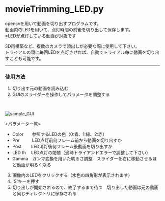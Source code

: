 # movieTrimming_LED.py　<br>
opencvを用いて動画を切り出すプログラムです。 <br>
動画内のLEDを用いて、点灯時間の前後を切り出して保存します。 <br>
※LEDが点灯している動画が対象です <br>

3D再構築など、複数のカメラで頭出しが必要な際に使用して下さい。 <br>
トライアルの頭に毎回LEDを点灯させれば、自動でトライアル毎に動画を切り出すことも可能です。 <br>

---
### 使用方法
1. 切り出す元の動画を読み込む  <br>
2. GUIのスライダーを操作してパラメータを調整する  <br>

<GUI> <br>

![sample_GUI](https://user-images.githubusercontent.com/13012265/68525142-db7dbf00-0311-11ea-9ac6-15635007382a.png)

<パラメータ一覧> <br>

 - Color　　参照するLEDの色（0:青、1:緑、2:赤）
 - Pre　　　LED点灯前何フレーム前から動画を切り出すか
 - Post　　 LED消灯後何フレーム後動画を切り出すか
 - LED th　 LED点灯の閾値（適時トライアンドエラーで調整して下さい）
 - Gamma　ガンマ変換を用いた明るさ調整　スライダーを右に移動させるほど動画が明るくなる

3. 画像内のLEDをクリックする（水色の四角形が表示されます）  <br>
4. 'S'キーを押す  <br>
5. 切り出しが開始されるので、終了するまで待つ　切り出した動画は元の動画と同じディレクトリに保存される  <br>
